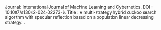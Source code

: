 Journal: International Journal of Machine Learning and Cybernetics.
DOI : 10.1007/s13042-024-02273-6.
Title : A multi-strategy hybrid cuckoo search algorithm with specular reflection based on a population linear decreasing strategy.
.
